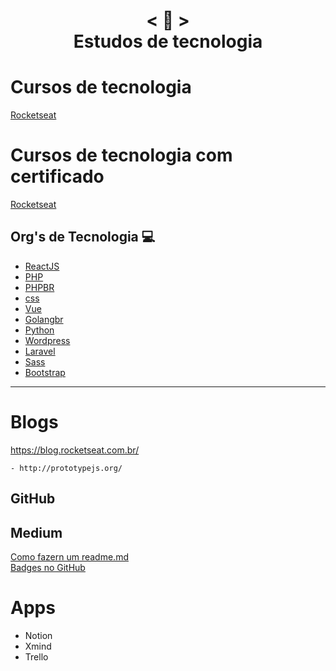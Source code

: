 <h1 align="center">
    < 📜 > <br>
    Estudos de tecnologia
</h1>

# Cursos de tecnologia
[Rocketseat]()





 
 


# Cursos de tecnologia com certificado
[Rocketseat]()




 
 

## Org's de Tecnologia 💻 

- [ReactJS](https://pt-br.reactjs.org/)
- [PHP](https://www.php.net/manual/pt_BR/)
- [PHPBR](http://br.phptherightway.com/)
- [css](https://css-tricks.com/)
- [Vue](https://br.vuejs.org/)
- [Golangbr](http://www.golangbr.org/)
- [Python](https://python.org.br/)
- [Wordpress](https://br.wordpress.org/)
- [Laravel]()
- [Sass]()
- [Bootstrap](https://getbootstrap.com/2.3.2/components.html
)
---------------------------------

# Blogs 
https://blog.rocketseat.com.br/
```
- http://prototypejs.org/
```
## GitHub 
## Medium
[Como fazern um readme.md](https://medium.com/@raullesteves/github-como-fazer-um-readme-md-bonitão-c85c8f154f8)<br>
[Badges no GitHub](https://medium.com/@thiagoloureiro/badges-no-github-bf8289496c7d)

# Apps 
- Notion
- Xmind
- Trello
